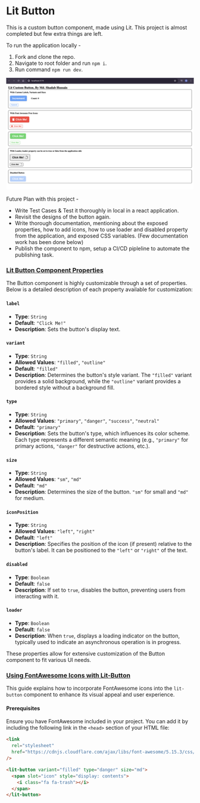 # Lit Button

This is a custom button component, made using Lit. This project is almost completed but few extra things are left.

To run the application locally -

1. Fork and clone the repo.
2. Navigate to root folder and run `npm i`.
3. Run command `npm run dev`.

![Lit Button](lit-button.png 'Lit Button')

Future Plan with this project -

- Write Test Cases & Test it thoroughly in local in a react application.
- Revisit the designs of the button again.
- Write thorough documentation, mentioning about the exposed properties, how to add icons, how to use loader and disabled property from the application, and exposed CSS variables. (Few documentation work has been done below)
- Publish the component to npm, setup a CI/CD pipleline to automate the publishing task.

### <u>Lit Button Component Properties</u>

The Button component is highly customizable through a set of properties. Below is a detailed description of each property available for customization:

#### `label`

- **Type**: `String`
- **Default**: `"Click Me!"`
- **Description**: Sets the button's display text.

#### `variant`

- **Type**: `String`
- **Allowed Values**: `"filled"`, `"outline"`
- **Default**: `"filled"`
- **Description**: Determines the button's style variant. The `"filled"` variant provides a solid background, while the `"outline"` variant provides a bordered style without a background fill.

#### `type`

- **Type**: `String`
- **Allowed Values**: `"primary"`, `"danger"`, `"success"`, `"neutral"`
- **Default**: `"primary"`
- **Description**: Sets the button's type, which influences its color scheme. Each type represents a different semantic meaning (e.g., `"primary"` for primary actions, `"danger"` for destructive actions, etc.).

#### `size`

- **Type**: `String`
- **Allowed Values**: `"sm"`, `"md"`
- **Default**: `"md"`
- **Description**: Determines the size of the button. `"sm"` for small and `"md"` for medium.

#### `iconPosition`

- **Type**: `String`
- **Allowed Values**: `"left"`, `"right"`
- **Default**: `"left"`
- **Description**: Specifies the position of the icon (if present) relative to the button's label. It can be positioned to the `"left"` or `"right"` of the text.

#### `disabled`

- **Type**: `Boolean`
- **Default**: `false`
- **Description**: If set to `true`, disables the button, preventing users from interacting with it.

#### `loader`

- **Type**: `Boolean`
- **Default**: `false`
- **Description**: When `true`, displays a loading indicator on the button, typically used to indicate an asynchronous operation is in progress.

These properties allow for extensive customization of the Button component to fit various UI needs.

### <u>Using FontAwesome Icons with Lit-Button</u>

This guide explains how to incorporate FontAwesome icons into the `lit-button` component to enhance its visual appeal and user experience.

#### Prerequisites

Ensure you have FontAwesome included in your project. You can add it by including the following link in the `<head>` section of your HTML file:

```html
<link
  rel="stylesheet"
  href="https://cdnjs.cloudflare.com/ajax/libs/font-awesome/5.15.3/css/all.min.css"
/>
```

```html
<lit-button variant="filled" type="danger" size="md">
  <span slot="icon" style="display: contents">
    <i class="fa fa-trash"></i>
  </span>
</lit-button>
```

